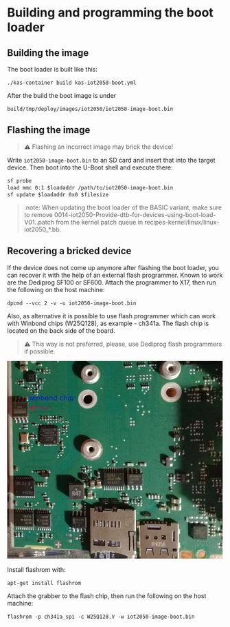 # Building and programming the boot loader

## Building the image

The boot loader is built like this:

```shell
./kas-container build kas-iot2050-boot.yml
```

After the build the boot image is under

```text
build/tmp/deploy/images/iot2050/iot2050-image-boot.bin
```

## Flashing the image

> :warning:
> Flashing an incorrect image may brick the device!

Write `iot2050-image-boot.bin` to an SD card and insert that into
the target device. Then boot into the U-Boot shell and execute there:

```shell
sf probe
load mmc 0:1 $loadaddr /path/to/iot2050-image-boot.bin
sf update $loadaddr 0x0 $filesize
```

> :note:
> When updating the boot loader of the BASIC variant, make sure to remove
> 0014-iot2050-Provide-dtb-for-devices-using-boot-load-V01..patch from the kernel
> patch queue in recipes-kernel/linux/linux-iot2050_*.bb.

## Recovering a bricked device

If the device does not come up anymore after flashing the boot loader, you can
recover it with the help of an external flash programmer. Known to work are the
Dediprog SF100 or SF600. Attach the programmer to X17, then run the following
on the host machine:

```shell
dpcmd --vcc 2 -v -u iot2050-image-boot.bin
```

Also, as alternative it is possible to use flash programmer which can work
with Winbond chips (W25Q128), as example - ch341a. The flash chip is located on
the back side of the board.

> :warning:
> This way is not preferred, please, use Dediprog flash programmers if possible.

![overview](back_iot2050.png)


Install flashrom with:

```shell
apt-get install flashrom
```

Attach the grabber to the flash chip, then run the following on the host machine:

```shell
flashrom -p ch341a_spi -c W25Q128.V -w iot2050-image-boot.bin
```
